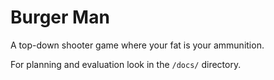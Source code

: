 # Burger Man

A top-down shooter game where your fat is your ammunition.

For planning and evaluation look in the `/docs/` directory.
